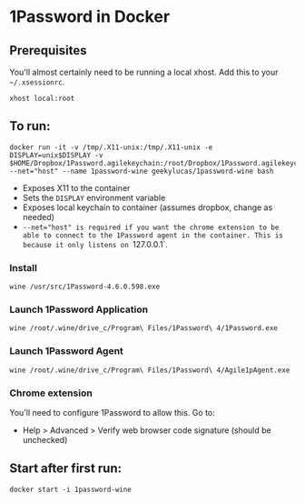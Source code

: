 # 1Password in Docker

## Prerequisites

You'll almost certainly need to be running a local xhost. Add this to your `~/.xsessionrc`.

```
xhost local:root
```

## To run:

```
docker run -it -v /tmp/.X11-unix:/tmp/.X11-unix -e DISPLAY=unix$DISPLAY -v $HOME/Dropbox/1Password.agilekeychain:/root/Dropbox/1Password.agilekeychain --net="host" --name 1password-wine geekylucas/1password-wine bash
```

- Exposes X11 to the container
- Sets the `DISPLAY` environment variable
- Exposes local keychain to container (assumes dropbox, change as needed)
- `--net="host" is required if you want the chrome extension to be able to connect to the 1Password agent in the container. This is because it only listens on `127.0.0.1`.

### Install

```
wine /usr/src/1Password-4.6.0.598.exe
```

### Launch 1Password Application

```
wine /root/.wine/drive_c/Program\ Files/1Password\ 4/1Password.exe
```

### Launch 1Password Agent

```
wine /root/.wine/drive_c/Program\ Files/1Password\ 4/Agile1pAgent.exe
```

### Chrome extension

You'll need to configure 1Password to allow this. Go to:

- Help > Advanced > Verify web browser code signature (should be unchecked)

## Start after first run:

```
docker start -i 1password-wine
```
